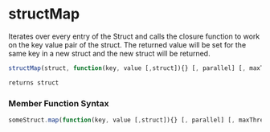 # structMap

Iterates over every entry of the Struct and calls the closure function to work on the key value pair of the struct. The returned value will be set for the same key in a new struct and the new struct will be returned.

```javascript
structMap(struct, function(key, value [,struct]){} [, parallel] [, maxThreads])
```

```javascript
returns struct
```
### Member Function Syntax

```javascript
someStruct.map(function(key, value [,struct]){} [, parallel] [, maxThreads])
```
